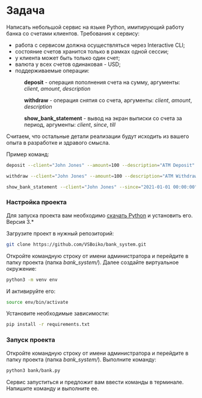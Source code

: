 # Задача

Написать небольшой сервис на языке Python, имитирующий работу банка со счетами клиентов.
Требования к сервису:
<ul>
<li>работа с сервисом должна осуществляться через Interactive CLI;</li> 
<li>состояние счетов хранится только в рамках одной сессии;</li> 
<li>у клиента может быть только один счет;</li> 
<li>валюта у всех счетов одинаковая - USD;</li> 
<li>поддерживаемые операции:
<ol>

**deposit** - операция пополнения счета на сумму, аргументы: _client_, _amount_, _description_

**withdraw** - операция снятия со счета, аргументы: _client_, _amount_, _description_
    
**show_bank_statement** - вывод на экран выписки со счета за период, аргументы: _client_, _since_, _till_
</ol>
</li>
</ul>
Считаем, что остальные детали реализации будут исходить из вашего опыта в разработке и
здравого смысла.

Пример команд:
```bash
deposit --client="John Jones" --amount=100 --description="ATM Deposit"

withdraw --client="John Jones" --amount=100 --description="ATM Withdrawal"

show_bank_statement --client="John Jones" --since="2021-01-01 00:00:00" --till="2021-02-01 00:00:00"
```

### Настройка проекта

Для запуска проекта вам необходимо [скачать Python](https://www.python.org/downloads/) и установить его. Версия 3.*

Загрузите проект в нужный репозиторий:

```bash
git clone https://github.com/VSBoiko/bank_system.git
```

Откройте командную строку от имени администратора и перейдите в папку проекта (папка _bank_system/_). Далее создайте виртуальное окружение:

```bash
python3 -m venv env
```

И активируйте его:
```bash
source env/bin/activate
```

Установите необходимые зависимости:
```bash
pip install -r requirements.txt
```

### Запуск проекта
Откройте командную строку от имени администратора и перейдите в папку проекта (папка _bank_system/_). Выполните команду:
```bash
python3 bank/bank.py
```

Сервис запуститься и предложит вам ввести команды в терминале. Напишите команду и выполните ее.